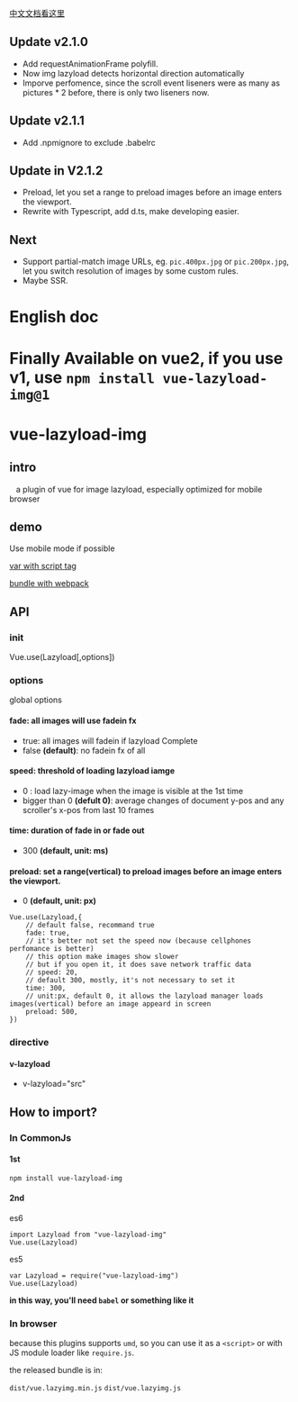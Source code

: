 [中文文档看这里](./README.zh-CN.md)

## Update v2.1.0

* Add requestAnimationFrame polyfill.
* Now img lazyload detects horizontal direction automatically
* Imporve perfomence, since the scroll event liseners were as many as pictures * 2 before, there is only two liseners now. 

## Update v2.1.1

* Add .npmignore to exclude .babelrc

## Update in V2.1.2

* Preload, let you set a range to preload images before an image enters the viewport.
* Rewrite with Typescript, add d.ts, make developing easier.

## Next

* Support partial-match image URLs, eg. `pic.400px.jpg` or `pic.200px.jpg`, let you switch resolution of images by some custom rules.
* Maybe SSR.

# English doc

# Finally Available on vue2, if you use v1, use `npm install vue-lazyload-img@1`

# vue-lazyload-img

## intro
    a plugin of vue for image lazyload, especially optimized for mobile browser
## demo

Use mobile mode if possible

[var with script tag](http://docs.gomeminus.com/vue-lazyload-img/test/var.html)

[bundle with webpack](http://docs.gomeminus.com/vue-lazyload-img/test/bundle.html)

## API

### init

Vue.use(Lazyload[,options])

### options
global options
#### fade: all images will use fadein fx

* true: all images will fadein if lazyload Complete
* false **(default)**: no fadein fx of all

#### speed: threshold of loading lazyload iamge

* 0 : load lazy-image when the image is visible at the 1st time
* bigger than 0 **(defult 0)**: average changes of document y-pos and any scroller's x-pos from last 10 frames

#### time: duration of fade in or fade out

* 300 **(default, unit: ms)**


#### preload: set a range(vertical) to preload images before an image enters the viewport.

* 0 **(default, unit: px)**

```
Vue.use(Lazyload,{
    // default false, recommand true
    fade: true,
    // it's better not set the speed now (because cellphones perfomance is better)
    // this option make images show slower
    // but if you open it, it does save network traffic data
    // speed: 20,
    // default 300, mostly, it's not necessary to set it
    time: 300,
    // unit:px, default 0, it allows the lazyload manager loads images(vertical) before an image appeard in screen
    preload: 500,
})
```

### directive

#### v-lazyload

* v-lazyload="src"

## How to import?

### In CommonJs

#### 1st
``` shell
npm install vue-lazyload-img
```

#### 2nd

es6
```
import Lazyload from "vue-lazyload-img"
Vue.use(Lazyload)
```
es5

```
var Lazyload = require("vue-lazyload-img")
Vue.use(Lazyload)
```


**in this way, you'll need `babel` or something like it**

### In browser

because this plugins supports `umd`, so you can use it as a `<script>` or with JS module loader like `require.js`.

the released bundle is in:

`dist/vue.lazyimg.min.js`
`dist/vue.lazyimg.js`



